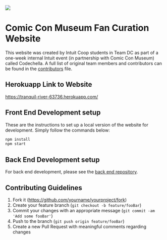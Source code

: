<img src="https://github.com/Comic-ConMuseum/DC-frontend/blob/prtemplate/museum.jpg" />

# Comic Con Museum Fan Curation Website
This website was created by Intuit Coop students in Team DC as part of a one-week internal Intuit event (in partnership with Comic Con Museum) called Codechella. A full list of original team members and contributors can be found in the [contributors](CONTRIBUTORS.md) file.

## Herokuapp Link to Website

https://tranquil-river-63736.herokuapp.com/

## Front End Development setup

These are the instructions to set up a local version of the website for development. Simply follow the commands below:
```sh
npm install
npm start
```

## Back End Development setup

For back end development, please see the [back end repository](https://github.com/Comic-ConMuseum/fan-curation-backend).

## Contributing Guidelines

1. Fork it (<https://github.com/yourname/yourproject/fork>)
2. Create your feature branch (`git checkout -b feature/fooBar`)
3. Commit your changes with an appropriate message (`git commit -am 'Add some fooBar'`)
4. Push to the branch (`git push origin feature/fooBar`)
5. Create a new Pull Request with meaningful comments regarding changes

